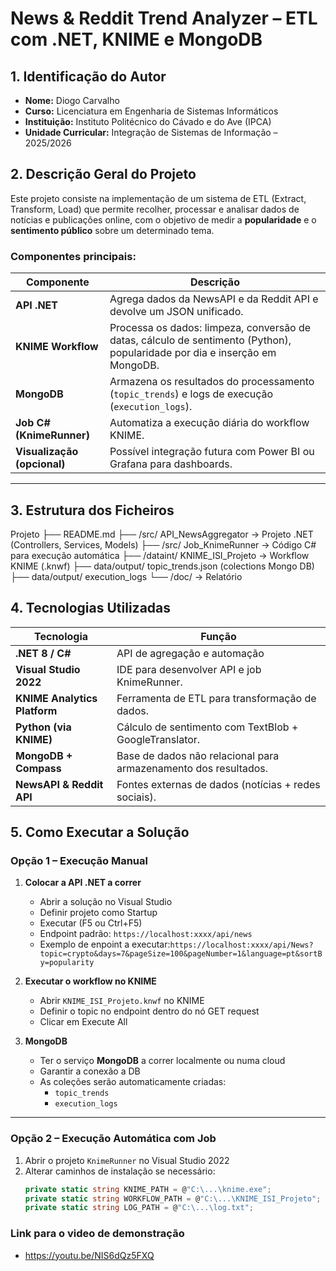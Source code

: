 # News & Reddit Trend Analyzer – ETL com .NET, KNIME e MongoDB

## 1. Identificação do Autor

- **Nome:** Diogo Carvalho  
- **Curso:** Licenciatura em Engenharia de Sistemas Informáticos  
- **Instituição:** Instituto Politécnico do Cávado e do Ave (IPCA)  
- **Unidade Curricular:** Integração de Sistemas de Informação – 2025/2026

## 2. Descrição Geral do Projeto

Este projeto consiste na implementação de um sistema de ETL (Extract, Transform, Load) que permite recolher, processar e analisar dados de notícias e publicações online, com o objetivo de medir a **popularidade** e o **sentimento público** sobre um determinado tema.

### **Componentes principais:**
| Componente      | Descrição |
|-----------------|-----------|
| **API .NET**    | Agrega dados da NewsAPI e da Reddit API e devolve um JSON unificado. |
| **KNIME Workflow** | Processa os dados: limpeza, conversão de datas, cálculo de sentimento (Python), popularidade por dia e inserção em MongoDB. |
| **MongoDB**     | Armazena os resultados do processamento (`topic_trends`) e logs de execução (`execution_logs`). |
| **Job C# (KnimeRunner)** | Automatiza a execução diária do workflow KNIME. |
| **Visualização (opcional)** | Possível integração futura com Power BI ou Grafana para dashboards. |

---

## 3. Estrutura dos Ficheiros
 Projeto
├── README.md
├── /src/ API_NewsAggregator → Projeto .NET (Controllers, Services, Models)
├── /src/ Job_KnimeRunner → Código C# para execução automática
├── /dataint/ KNIME_ISI_Projeto → Workflow KNIME (.knwf)
├── data/output/ topic_trends.json (colections Mongo DB)
├── data/output/ execution_logs
└── /doc/ → Relatório

##  4. Tecnologias Utilizadas

| Tecnologia        | Função |
|-------------------|--------|
| **.NET 8 / C#**   | API de agregação e automação|
| **Visual Studio 2022** | IDE para desenvolver API e job KnimeRunner. |
| **KNIME Analytics Platform** | Ferramenta de ETL para transformação de dados. |
| **Python (via KNIME)** | Cálculo de sentimento com TextBlob + GoogleTranslator. |
| **MongoDB + Compass** | Base de dados não relacional para armazenamento dos resultados. |
| **NewsAPI & Reddit API** | Fontes externas de dados (notícias + redes sociais). |

## 5. Como Executar a Solução

### **Opção 1 – Execução Manual**

1. **Colocar a API .NET a correr**  
   - Abrir a solução no Visual Studio  
   - Definir projeto como Startup  
   - Executar (F5 ou Ctrl+F5)  
   - Endpoint padrão: `https://localhost:xxxx/api/news`
   - Exemplo de enpoint a executar:`https://localhost:xxxx/api/News?topic=crypto&days=7&pageSize=100&pageNumber=1&language=pt&sortBy=popularity` 

2. **Executar o workflow no KNIME**  
   - Abrir `KNIME_ISI_Projeto.knwf` no KNIME  
   - Definir o topic no endpoint dentro do nó GET request  
   - Clicar em Execute All

3. **MongoDB**  
   - Ter o serviço **MongoDB** a correr localmente ou numa cloud  
   - Garantir a conexão a DB
   - As coleções serão automaticamente criadas:  
     - `topic_trends`  
     - `execution_logs`

---

### **Opção 2 – Execução Automática com Job**

1. Abrir o projeto `KnimeRunner` no Visual Studio 2022  
2. Alterar caminhos de instalação se necessário:  
   ```csharp
   private static string KNIME_PATH = @"C:\...\knime.exe";
   private static string WORKFLOW_PATH = @"C:\...\KNIME_ISI_Projeto";
   private static string LOG_PATH = @"C:\...\log.txt";


### Link para o video de demonstração

- https://youtu.be/NIS6dQz5FXQ
